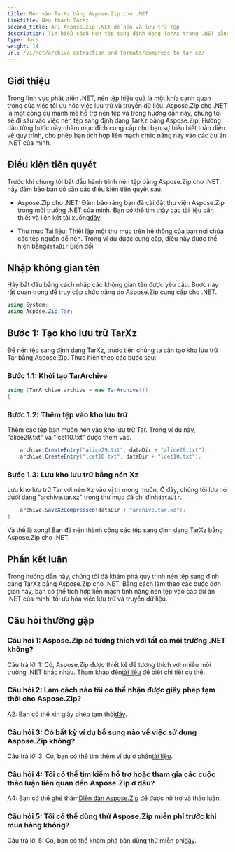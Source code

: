 ```yaml
---
title: Nén vào TarXz bằng Aspose.Zip cho .NET
linktitle: Nén thành TarXz
second_title: API Aspose.Zip .NET để nén và lưu trữ tệp
description: Tìm hiểu cách nén tệp sang định dạng TarXz trong .NET bằng Aspose.Zip. Hãy làm theo hướng dẫn từng bước của chúng tôi để lưu trữ và truyền tệp hiệu quả.
type: docs
weight: 14
url: /vi/net/archive-extraction-and-formats/compress-to-tar-xz/
---
```

## Giới thiệu

Trong lĩnh vực phát triển .NET, nén tệp hiệu quả là một khía cạnh quan trọng của việc tối ưu hóa việc lưu trữ và truyền dữ liệu. Aspose.Zip cho .NET là một công cụ mạnh mẽ hỗ trợ nén tệp và trong hướng dẫn này, chúng tôi sẽ đi sâu vào việc nén tệp sang định dạng TarXz bằng Aspose.Zip. Hướng dẫn từng bước này nhằm mục đích cung cấp cho bạn sự hiểu biết toàn diện về quy trình, cho phép bạn tích hợp liền mạch chức năng này vào các dự án .NET của mình.

## Điều kiện tiên quyết

Trước khi chúng tôi bắt đầu hành trình nén tệp bằng Aspose.Zip cho .NET, hãy đảm bảo bạn có sẵn các điều kiện tiên quyết sau:

-  Aspose.Zip cho .NET: Đảm bảo rằng bạn đã cài đặt thư viện Aspose.Zip trong môi trường .NET của mình. Bạn có thể tìm thấy các tài liệu cần thiết và liên kết tải xuống[đây](https://reference.aspose.com/zip/net/).

-  Thư mục Tài liệu: Thiết lập một thư mục trên hệ thống của bạn nơi chứa các tệp nguồn để nén. Trong ví dụ được cung cấp, điều này được thể hiện bằng`dataDir` Biến đổi.

## Nhập không gian tên

Hãy bắt đầu bằng cách nhập các không gian tên được yêu cầu. Bước này rất quan trọng để truy cập chức năng do Aspose.Zip cung cấp cho .NET.

```csharp
using System;
using Aspose.Zip.Tar;
```

## Bước 1: Tạo kho lưu trữ TarXz

Để nén tệp sang định dạng TarXz, trước tiên chúng ta cần tạo kho lưu trữ Tar bằng Aspose.Zip. Thực hiện theo các bước sau:

### Bước 1.1: Khởi tạo TarArchive

```csharp
using (TarArchive archive = new TarArchive())
{
```

### Bước 1.2: Thêm tệp vào kho lưu trữ

Thêm các tệp bạn muốn nén vào kho lưu trữ Tar. Trong ví dụ này, "alice29.txt" và "lcet10.txt" được thêm vào.

```csharp
    archive.CreateEntry("alice29.txt", dataDir + "alice29.txt");
    archive.CreateEntry("lcet10.txt", dataDir + "lcet10.txt");
```

### Bước 1.3: Lưu kho lưu trữ bằng nén Xz

 Lưu kho lưu trữ Tar với nén Xz vào vị trí mong muốn. Ở đây, chúng tôi lưu nó dưới dạng "archive.tar.xz" trong thư mục đã chỉ định`dataDir`.

```csharp
    archive.SaveXzCompressed(dataDir + "archive.tar.xz");
}
```

Và thế là xong! Bạn đã nén thành công các tệp sang định dạng TarXz bằng Aspose.Zip cho .NET.

## Phần kết luận

Trong hướng dẫn này, chúng tôi đã khám phá quy trình nén tệp sang định dạng TarXz bằng Aspose.Zip cho .NET. Bằng cách làm theo các bước đơn giản này, bạn có thể tích hợp liền mạch tính năng nén tệp vào các dự án .NET của mình, tối ưu hóa việc lưu trữ và truyền dữ liệu.

## Câu hỏi thường gặp

### Câu hỏi 1: Aspose.Zip có tương thích với tất cả môi trường .NET không?

 Câu trả lời 1: Có, Aspose.Zip được thiết kế để tương thích với nhiều môi trường .NET khác nhau. Tham khảo đến[tài liệu](https://reference.aspose.com/zip/net/) để biết chi tiết cụ thể.

### Câu hỏi 2: Làm cách nào tôi có thể nhận được giấy phép tạm thời cho Aspose.Zip?

 A2: Bạn có thể xin giấy phép tạm thời[đây](https://purchase.aspose.com/temporary-license/).

### Câu hỏi 3: Có bất kỳ ví dụ bổ sung nào về việc sử dụng Aspose.Zip không?

 Câu trả lời 3: Có, bạn có thể tìm thêm ví dụ ở phần[tài liệu](https://reference.aspose.com/zip/net/).

### Câu hỏi 4: Tôi có thể tìm kiếm hỗ trợ hoặc tham gia các cuộc thảo luận liên quan đến Aspose.Zip ở đâu?

 A4: Bạn có thể ghé thăm[Diễn đàn Aspose.Zip](https://forum.aspose.com/c/zip/37) để được hỗ trợ và thảo luận.

### Câu hỏi 5: Tôi có thể dùng thử Aspose.Zip miễn phí trước khi mua hàng không?

 Câu trả lời 5: Có, bạn có thể khám phá bản dùng thử miễn phí[đây](https://releases.aspose.com/zip/net).